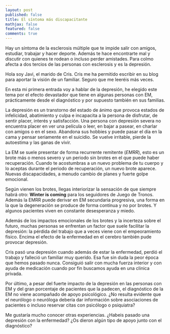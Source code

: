 ```yaml
---
layout: post
published: false
title: El síntoma más discapacitante
mathjax: false
featured: false
comments: true
---
```


Hay un síntoma de la esclerosis múltiple que te impide salir con amigos, estudiar, trabajar y hacer deporte. Además te hace encontrarte mal y discutir con quienes te rodean o incluso perder amistades. Para colmo afecta a dos tercios de las personas con esclerosis y es la depresión.

Hola soy Javi, el marido de Cris. Cris me ha permitido escribir en su blog para aportar la visión de un familiar. Seguro que me leeréis más veces.

En esta mi primera entrada voy a hablar de la depresión, he elegido este tema por el efecto devastador que tiene en algunas personas con EM, prácticamente desde el diagnóstico y por supuesto también en sus familias.

La depresión es un transtorno del estado de ánimo que provoca estados de infelicidad, abatimiento y culpa e incapacita a la persona de disfrutar, de sentir placer, interés y satisfacción. Una persona con depresión severa no encuentra placer en ver una película o leer, en bajar a pasear, en charlar con amigos o en el sexo. Abandona sus hobbies y puede pasar el día en la cama y pensar seriamente en el suicidio. Se vuelve irritable, pierde la autoestima y las ganas de vivir.

La EM se suele presentar de forma recurrente remitente (*EMRR*), esto es un brote más o menos severo y un periodo sin brotes en el que puede haber recuperación. Cuando te acostumbras a un nuevo problema de tu cuerpo y lo aceptas durante el periodo de recuperación, un nuevo brote aparece. Nuevas discapacidades, a menudo cambio de planes y fuerte golpe emocional. 

Según vienen los brotes, llegas interiorizar la sensación de que siempre habrá otro: **Winter is coming** para los seguidores de Juego de Tronos. Además la EMRR puede derivar en EM secundaria progresiva, una forma en la que la degeneración se produce de forma contínua y no por brotes. Y algunos pacientes viven en constante desesperanza y miedo.

Además de los impactos emocionales de los brotes y la incerteza sobre el futuro, muchas personas se enfrentan un factor que suele facilitar la depresión: la pérdida del trabajo que a veces viene con el empeoramiento físico. Encima el efecto de la enfermedad en el cerebro también pude provocar depresión.

Cris pasó una depresión cuando además de estar la enfermedad, perdió el trabajo y falleció un familiar muy querido. Esa fue sin duda la peor época que hemos pasado nunca. Consiguió salir con mucha fuerza interior y con ayuda de medicación cuando por fin buscamos ayuda en una clinica privada.

Por último, a pesar del fuerte impacto de la depresión en las personas con EM y del gran porcentaje de pacientes que la padecen, el diagnóstico de la EM no viene acompañado de apoyo psicológico. ¿No resulta evidente que el neurólogo o neuróloga debería dar información sobre asociaciones de pacientes o incluso reservar citas con psicólogo o psiquiatra?

Me gustaría mucho conocer otras experiencias. ¿Habeis pasado una depresión con la enfermedad? ¿Os dieron algún tipo de apoyo junto con el diagnóstico?
